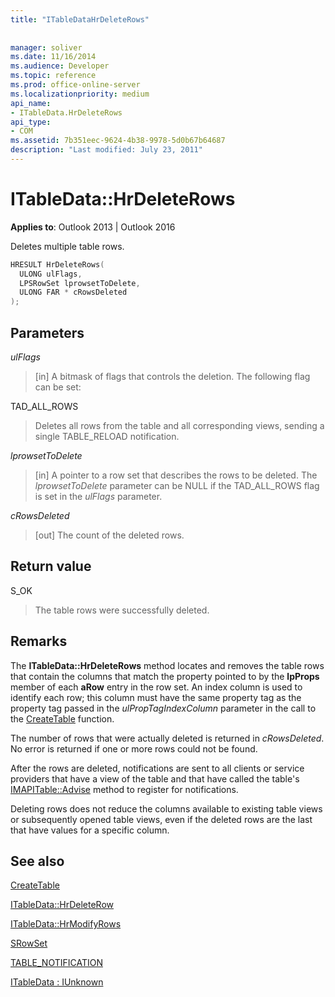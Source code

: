 ```yaml
---
title: "ITableDataHrDeleteRows"
 
 
manager: soliver
ms.date: 11/16/2014
ms.audience: Developer
ms.topic: reference
ms.prod: office-online-server
ms.localizationpriority: medium
api_name:
- ITableData.HrDeleteRows
api_type:
- COM
ms.assetid: 7b351eec-9624-4b38-9978-5d0b67b64687
description: "Last modified: July 23, 2011"
---
```


# ITableData::HrDeleteRows

  
  
**Applies to**: Outlook 2013 | Outlook 2016 
  
Deletes multiple table rows.
  
```cpp
HRESULT HrDeleteRows(
  ULONG ulFlags,
  LPSRowSet lprowsetToDelete,
  ULONG FAR * cRowsDeleted
);
```

## Parameters

 _ulFlags_
  
> [in] A bitmask of flags that controls the deletion. The following flag can be set:
    
TAD_ALL_ROWS 
  
> Deletes all rows from the table and all corresponding views, sending a single TABLE_RELOAD notification.
    
 _lprowsetToDelete_
  
> [in] A pointer to a row set that describes the rows to be deleted. The  _lprowsetToDelete_ parameter can be NULL if the TAD_ALL_ROWS flag is set in the _ulFlags_ parameter. 
    
 _cRowsDeleted_
  
> [out] The count of the deleted rows.
    
## Return value

S_OK 
  
> The table rows were successfully deleted.
    
## Remarks

The **ITableData::HrDeleteRows** method locates and removes the table rows that contain the columns that match the property pointed to by the **lpProps** member of each **aRow** entry in the row set. An index column is used to identify each row; this column must have the same property tag as the property tag passed in the _ulPropTagIndexColumn_ parameter in the call to the [CreateTable](createtable.md) function. 
  
The number of rows that were actually deleted is returned in  _cRowsDeleted_. No error is returned if one or more rows could not be found. 
  
After the rows are deleted, notifications are sent to all clients or service providers that have a view of the table and that have called the table's [IMAPITable::Advise](imapitable-advise.md) method to register for notifications. 
  
Deleting rows does not reduce the columns available to existing table views or subsequently opened table views, even if the deleted rows are the last that have values for a specific column.
  
## See also



[CreateTable](createtable.md)
  
[ITableData::HrDeleteRow](itabledata-hrdeleterow.md)
  
[ITableData::HrModifyRows](itabledata-hrmodifyrows.md)
  
[SRowSet](srowset.md)
  
[TABLE_NOTIFICATION](table_notification.md)
  
[ITableData : IUnknown](itabledataiunknown.md)

